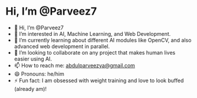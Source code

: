 # Hi, I’m @Parveez7

- 👋 Hi, I’m @Parveez7
- 👀 I’m interested in AI, Machine Learning, and Web Development.
- 🌱 I’m currently learning about different AI modules like OpenCV, and also advanced web development in parallel.
- 💞️ I’m looking to collaborate on any project that makes human lives easier using AI.
- 📫 How to reach me: [abdulparveezya@gmail.com](mailto:abdulparveezya@gmail.com)
- 😄 Pronouns: he/him
- ⚡ Fun fact: I am obsessed with weight training and love to look buffed (already am)!
